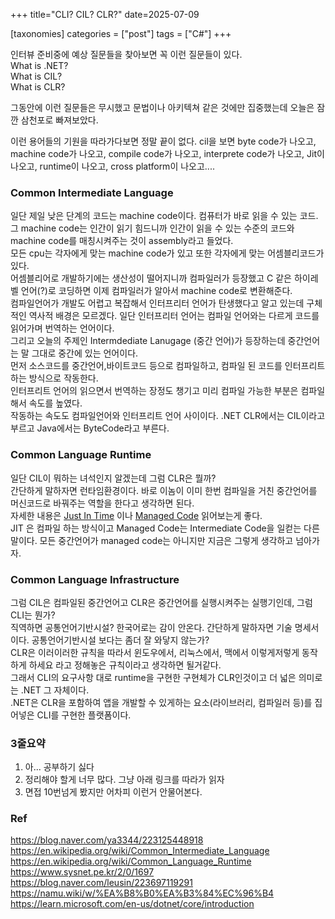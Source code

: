+++
title="CLI? CIL? CLR?"
date=2025-07-09

[taxonomies]
categories = ["post"]
tags = ["C#"]
+++


인터뷰 준비중에 예상 질문들을 찾아보면 꼭 이런 질문들이 있다.  
What is .NET?  
What is CIL?  
What is CLR?  
  
그동안에 이런 질문들은 무시했고 문법이나 아키텍쳐 같은 것에만 집중했는데 오늘은 잠깐 삼천포로 빠져보았다.
  
이런 용어들의 기원을 따라가다보면 정말 끝이 없다. cil을 보면 byte code가 나오고, machine code가 나오고, compile code가 나오고, interprete code가 나오고, Jit이 나오고, runtime이 나오고, cross platform이 나오고....
  
  
### Common Intermediate Language
일단 제일 낮은 단계의 코드는 machine code이다. 컴퓨터가 바로 읽을 수 있는 코드.  
그 machine code는 인간이 읽기 힘드니까 인간이 읽을 수 있는 수준의 코드와 machine code를 매칭시켜주는 것이 assembly라고 들었다.  
모든 cpu는 각자에게 맞는 machine code가 있고 또한 각자에게 맞는 어셈블리코드가 있다.  
어셈블리어로 개발하기에는 생산성이 떨어지니까 컴파일러가 등장했고 C 같은 하이레벨 언어(?)로 코딩하면 이제 컴파일러가 알아서 machine code로 변환해준다.  
컴파일언어가 개발도 어렵고 복잡해서 인터프리터 언어가 탄생했다고 알고 있는데 구체적인 역사적 배경은 모르겠다. 일단 인터프리터 언어는 컴파일 언어와는 다르게 코드를 읽어가며 번역하는 언어이다.  
그리고 오늘의 주제인 Intermdediate Lanugage (중간 언어)가 등장하는데 중간언어는 말 그대로 중간에 있는 언어이다.  
먼저 소스코드를 중간언어,바이트코드 등으로 컴파일하고, 컴파일 된 코드를 인터프리트하는 방식으로 작동한다.  
인터프리트 언어의 읽으면서 번역하는 장정도 챙기고 미리 컴파일 가능한 부분은 컴파일해서 속도를 높였다.  
작동하는 속도도 컴파일언어와 인터프리트 언어 사이이다.
.NET CLR에서는 CIL이라고 부르고 Java에서는 ByteCode라고 부른다.  
  
### Common Language Runtime
일단 CIL이 뭐하는 녀석인지 알겠는데 그럼 CLR은 뭘까?  
간단하게 말하자면 런타임환경이다. 바로 이놈이 이미 한번 컴파일을 거친 중간언어를 머신코드로 바꿔주는 역할을 한다고 생각하면 된다.  
자세한 내용은 [Just In Time](https://en.wikipedia.org/wiki/Just-in-time_compilation) 이나 [Managed Code](https://en.wikipedia.org/wiki/Managed_code) 읽어보는게 좋다.  
JIT 은 컴파일 하는 방식이고 Managed Code는 Intermediate Code을 일컫는 다른 말이다. 모든 중간언어가 managed code는 아니지만 지금은 그렇게 생각하고 넘아가자.  
  

### Common Language Infrastructure
그럼 CIL은 컴파일된 중간언어고 CLR은 중간언어를 실행시켜주는 실행기인데, 그럼 CLI는 뭔가?  
직역하면 공통언어기반시설? 한국어로는 감이 안온다. 간단하게 말하자면 기술 명세서이다. 공통언어기반시설 보다는 좀더 잘 와닿지 않는가?  
CLR은 이러이러한 규칙을 따라서 윈도우에서, 리눅스에서, 맥에서 이렇게저렇게 동작하게 하세요 라고 정해놓은 규칙이라고 생각하면 될거같다.  
그래서 CLI의 요구사항 대로 runtime을 구현한 구현체가 CLR인것이고 더 넓은 의미로는 .NET 그 자체이다.  
.NET은 CLR을 포함하여 앱을 개발할 수 있게하는 요소(라이브러리, 컴파일러 등)를 집어넣은 CLI를 구현한 플랫폼이다.  


### 3줄요약
1. 아... 공부하기 싫다
2. 정리해야 할게 너무 많다. 그냥 아래 링크를 따라가 읽자
3. 면접 10번넘게 봤지만 어차피 이런거 안물어본다. 

### Ref
https://blog.naver.com/ya3344/223125448918  
https://en.wikipedia.org/wiki/Common_Intermediate_Language  
https://en.wikipedia.org/wiki/Common_Language_Runtime  
https://www.sysnet.pe.kr/2/0/1697  
https://blog.naver.com/leusin/223697119291  
https://namu.wiki/w/%EA%B8%B0%EA%B3%84%EC%96%B4  
https://learn.microsoft.com/en-us/dotnet/core/introduction  


